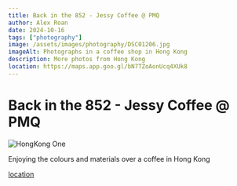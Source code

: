 ```yaml
---
title: Back in the 852 - Jessy Coffee @ PMQ
author: Alex Roan
date: 2024-10-16
tags: ["photography"]
image: /assets/images/photography/DSC01206.jpg
imageAlt: Photographs in a coffee shop in Hong Kong
description: More photos from Hong Kong
location: https://maps.app.goo.gl/bN7TZoAonUcq4XUk8
---
```


# Back in the 852 - Jessy Coffee @ PMQ

![HongKong One](../../assets/images/photography/DSC01206.jpg)

Enjoying the colours and materials over a coffee in Hong Kong

[location](https://maps.app.goo.gl/bN7TZoAonUcq4XUk8)